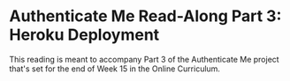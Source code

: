 # Authenticate Me Read-Along Part 3: Heroku Deployment

This reading is meant to accompany Part 3 of the Authenticate Me project that's
set for the end of Week 15 in the Online Curriculum.
